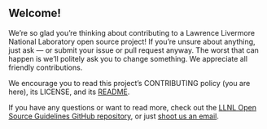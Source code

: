 ## Welcome!

We’re so glad you’re thinking about contributing to a Lawrence Livermore National Laboratory open source project! If you’re unsure about anything, just ask — or submit your issue or pull request anyway. The worst that can happen is we’ll politely ask you to change something. We appreciate all friendly contributions.

We encourage you to read this project’s CONTRIBUTING policy (you are here), its LICENSE, and its [README](https://github.com/llnl/open-source-guidelines/blob/master/README.md).

If you have any questions or want to read more, check out the [LLNL Open Source Guidelines GitHub repository]( https://github.com/LLNL/open-source-guidelines), or just [shoot us an email](mailto:github-admin@llnl.gov).
